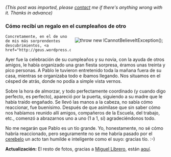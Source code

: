 *(This post was imported, please [contact](#/contact) me if there's anything wrong with it. Thanks in advance)*

<div class="entry-body">
<h3>Cómo recibí un regalo en el cumpleaños de otro</h3>
<p>
	<img alt="throw new ICannotBelieveItException();" src="http://gickr.com/results/anim_dd7b7710-5de4-3434-b955-3f8c37b69563.gif" style="border: 0px none; padding: 10px;" align="right">

	Concretamente, en el de uno de mis más sorprendentes descubrimientos, <a href="http://geus.wordpress.com/">Pablo</a>.
</p>
<p>
	Ayer fue la celebración de su cumpleaños y su novia, con la ayuda de otros amigos, le había organizado una gran fiesta sorpresa, éramos unas treinta y pico personas. A Pablo le tuvieron entretenido toda la mañana fuera de su casa, mientras se organizaba todo e íbamos llegando. Nos situamos en el césped de atrás, donde no podía a simple vista vernos.
</p>
<p>
	Sobre la hora de almorzar, y todo perfectamente coordinado (y cuando digo perfecto, es perfecto), apareció por la puerta, siguiendo a su madre que le había traído engañado. Se llevó las manos a la cabeza, no sabía cómo reaccionar, fue buenísimo. Después de que asimilase que sin saber cómo nos habíamos reunido allí amigos, compañeros de la Escuela, del trabajo, etc., comenzó a abrazarnos uno a uno (1 a 1, sí) agradeciéndonos todo.
</p>
<p>
	No me negarán que Pablo es un tío grande. Yo, honestamente, no sé cómo habría reaccionado, pero seguramente no se me habría pasado por el <a href="http://www.joseantoniocobena.com/?p=234">cerebelo</a> un acto tan humilde e inteligente como el suyo: gracias tío. :-)
</p>
<p>
	<strong>Actualización:</strong> El resto de fotos, gracias a <a href="http://bloodyhell.wordpress.com/">Miguel Librero</a>, están <a href="http://www.flickr.com/photos/dark_imp666/tags/cumplepablo/show/">aquí</a>.
</p>
</div>

